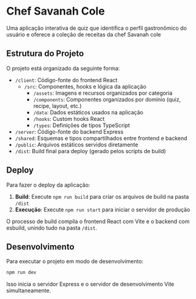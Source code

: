 # Chef Savanah Cole 

Uma aplicação interativa de quiz que identifica o perfil gastronômico do usuário e oferece a coleção de receitas da chef Savanah cole 

## Estrutura do Projeto

O projeto está organizado da seguinte forma:

- `/client`: Código-fonte do frontend React
  - `/src`: Componentes, hooks e lógica da aplicação
    - `/assets`: Imagens e recursos organizados por categoria
    - `/components`: Componentes organizados por domínio (quiz, recipe, layout, etc.)
    - `/data`: Dados estáticos usados na aplicação
    - `/hooks`: Custom hooks React
    - `/types`: Definições de tipos TypeScript
- `/server`: Código-fonte do backend Express
- `/shared`: Esquemas e tipos compartilhados entre frontend e backend
- `/public`: Arquivos estáticos servidos diretamente
- `/dist`: Build final para deploy (gerado pelos scripts de build)

## Deploy

Para fazer o deploy da aplicação:

1. **Build**: Execute `npm run build` para criar os arquivos de build na pasta `/dist`
2. **Execução**: Execute `npm run start` para iniciar o servidor de produção

O processo de build compila o frontend React com Vite e o backend com esbuild, unindo tudo na pasta `/dist`.

## Desenvolvimento

Para executar o projeto em modo de desenvolvimento:

```bash
npm run dev
```

Isso inicia o servidor Express e o servidor de desenvolvimento Vite simultaneamente.
